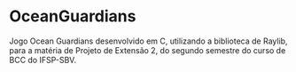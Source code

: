 # OceanGuardians
Jogo Ocean Guardians desenvolvido em C, utilizando a biblioteca de Raylib, para a matéria de Projeto de Extensão 2, do segundo semestre do curso de BCC do IFSP-SBV.